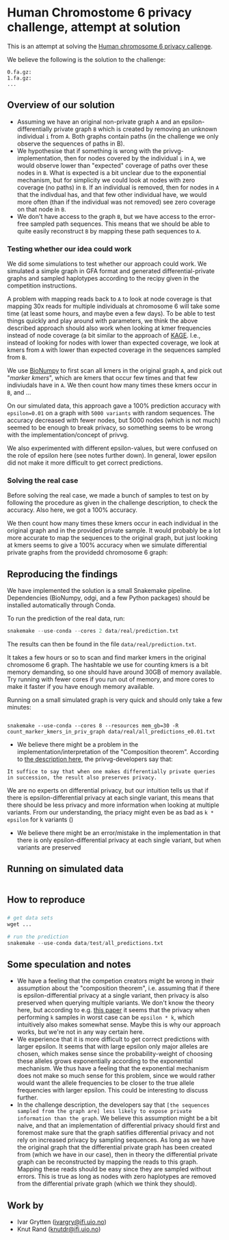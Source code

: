 # Human Chromostome 6 privacy challenge, attempt at solution

This is an attempt at solving the [Human chromosome 6 privacy callenge](https://privvg.github.io/2022/09/30/human-chromosome-6-privacy-challenge.html).

We believe the following is the solution to the challenge:

```
0.fa.gz: 
1.fa.gz:
...
```
## Overview of our solution
* Assuming we have an original non-private graph `A` and an epsilon-differentially private graph `B` which is created by removing an unknown individual `i` from `A`. Both graphs contain paths (in the challenge we only observe the sequences of paths in B). 
* We hypothesise that if something is wrong with the privvg-implementation, then for nodes covered by the individual `i` in `A`, we would observe lower than "expected" coverage of paths over these nodes in `B`. What is expected is a bit unclear due to the exponential mechanism, but for simplicity we could look at nodes with zero coverage (no paths) in `B`. If an individual is removed, then for nodes in `A` that the indivdual has, and that few other individual have, we would more often (than if the individual was not removed) see zero coverage on that node in `B`.
* We don't have access to the graph `B`, but we have access to the error-free sampled path sequences. This means that we should be able to quite easily reconstruct `B` by mapping these path sequences to `A`.


### Testing whether our idea could work
We did some simulations to test whether our approach could work. We simulated a simple graph in GFA format and generated differential-private graphs and sampled haplotypes according to the recipy given in the competition instructions.

A problem with mapping reads back to `A` to look at node coverage is that mapping 30x reads for multiple individuals at chromosome 6 will take some time (at least some hours, and maybe even a few days). To be able to test things quickly and play around with parameters, we think the above described approach should also work when looking at kmer frequencies instead of node coverage (a bit similar to the approach of [KAGE](https://github.com/ivargr/kage). I.e., instead of looking for nodes with lower than expected coverage, we look at kmers from `A` with lower than expected coverage in the sequences sampled from `B`. 

We use [BioNumpy](https://github.com/bionumpy/bionumpy) to first scan all kmers in the original graph `A`, and pick out "*marker kmers*", which are kmers that occur few times and that few indiviudals have in `A`. We then count how many times these kmers occur in `B`, and ...

On our simulated data, this approach gave a 100% prediction accuracy with `epsilon=0.01` on a graph with `5000 variants` with random sequences. The accuracy decreased with fewer nodes, but 5000 nodes (which is not much) seemed to be enough to break privacy, so something seems to be wrong with the implementation/concept of privvg. 


We also experimented with different epsilon-values, but were confused on the role of epsilon here (see notes further down). In general, lower epsilon did not make it more difficult to get correct predictions.



### Solving the real case
Before solving the real case, we made a bunch of samples to test on by following the procedure as given in the challenge description, to check the accuracy. Also here, we got a 100% accuracy.


We then count how many times these kmers occur in each individual in the original graph and in the provided private sample. It would probably be a lot more accurate to map the sequences to the original graph, but just looking at kmers seems to give a 100% accuracy when we simulate differential private graphs from the providedd chromosome 6 graph:



## Reproducing the findings
We have implemented the solution is a small Snakemake pipeline. Dependencies (BioNumpy, odgi, and a few Python packages) should be installed automatically through Conda. 

To run the prediction of the real data, run:

```python
snakemake --use-conda --cores 2 data/real/prediction.txt
```

The results can then be found in the file `data/real/prediction.txt`.

It takes a few hours or so to scan and find marker kmers in the original chromosome 6 graph. The hashtable we use for counting kmers is a bit memory demanding, so one should have around 30GB of memory available. Try running with fewer cores if you run out of memory, and more cores to make it faster if you have enough memory available.


Running on a small simulated graph is very quick and should only take a few minutes:
```python

```



``` 
snakemake --use-conda --cores 8 --resources mem_gb=30 -R count_marker_kmers_in_priv_graph data/real/all_predictions_e0.01.txt
```





* We believe there might be a problem in the implementation/interpretation of the "Composition theorem". According to [the description here](https://privvg.github.io/2022/06/13/Differential-Privacy.html), the privvg-developers say that:
```
It suffice to say that when one makes differentially private queries in succession, the result also preserves privacy.
```
We are no experts on differential privacy, but our intuition tells us that if there is epsilon-differential privacy at each single variant, this means that there should be less privacy and more information when looking at multiple variants. From our understanding, the priacy might even be as bad as `k * epsilon` for k variants ()

* We believe there might be an error/mistake in the implementation in that there is only epsilon-differential privacy at each single variant, but when variants are preserved  

## Running on simulated data
``` 

```


## How to reproduce
###
```python
# get data sets
wget ...

# run the prediction
snakemake --use-conda data/test/all_predictions.txt
```

## Some speculation and notes
* We have a feeling that the competion creators might be wrong in their assumption about the "composition theorem", i.e. assuming that if there is epsilon-differential privacy at a single variant, then privacy is also preserved when querying multiple variants. We don't know the theory here, but according to e.g. [this paper](https://arxiv.org/abs/1311.0776) it seems that the privacy when performing `k` samples in worst case can be `epsilon * k`, which intuitively also makes somewhat sense. Maybe this is why our approach works, but we're not in any way certain here. 
* We experience that it is more difficult to get correct predictions with larger epsilon. It seems that with large epsilon only major alleles are chosen, which makes sense since the probability-weight of choosing these alleles grows exponentially according to the exponential mechanism. We thus have a feeling that the exponential mechanism does not make so much sense for this problem, since we would rather would want the allele frequencies to be closer to the true allele frequencies with larger epsilon. This could be interesting to discuss further. 
* In the challenge description, the developers say that `[the sequences sampled from the graph are] less likely to expose private information than the graph`. We believe this assumption might be a bit naive, and that an implementation of differential privacy should first and foremost make sure that the graph satifies differential privacy and not rely on increased privacy by sampling sequences. As long as we have the original graph that the differential private graph has been created from (which we have in our case), then in theory the differential private graph can be reconstructed by mapping the reads to this graph. Mapping these reads should be easy since they are sampled without errors. This is true as long as nodes with zero haplotypes are removed from the differential private graph (which we think they should).

## Work by
* Ivar Grytten (ivargry@ifi.uio.no)
* Knut Rand (knutdr@ifi.uio.no)


